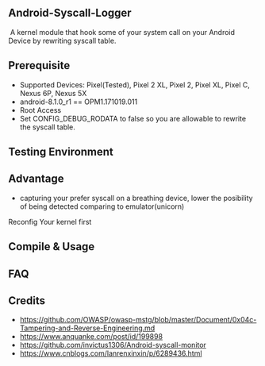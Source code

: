 Android-Syscall-Logger
---

​	A kernel module that hook some of your system call on your Android Device by rewriting syscall table.

Prerequisite
---

- Supported Devices: Pixel(Tested), Pixel 2 XL, Pixel 2, Pixel XL, Pixel C, Nexus 6P, Nexus 5X
- android-8.1.0_r1 == OPM1.171019.011
- Root Access
- Set CONFIG_DEBUG_RODATA to false so you are allowable to rewrite the syscall table.

Testing Environment
---

Advantage
---

- capturing your prefer syscall on a breathing device, lower the posibility of being detected comparing to emulator(unicorn)

Reconfig Your kernel first

Compile & Usage
---

## FAQ

## Credits
- https://github.com/OWASP/owasp-mstg/blob/master/Document/0x04c-Tampering-and-Reverse-Engineering.md
- https://www.anquanke.com/post/id/199898
- https://github.com/invictus1306/Android-syscall-monitor
- https://www.cnblogs.com/lanrenxinxin/p/6289436.html
